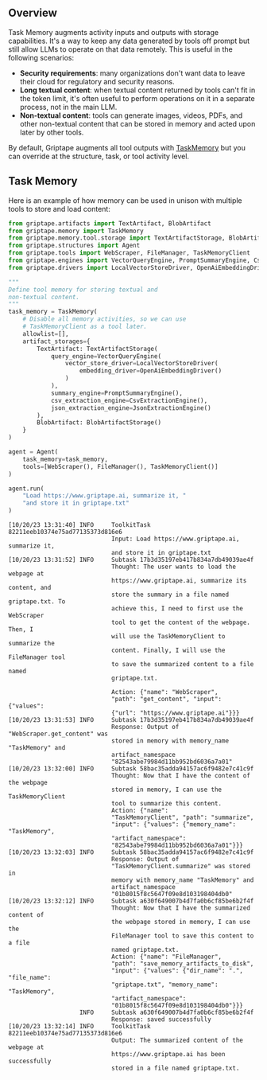 ## Overview
Task Memory augments activity inputs and outputs with storage capabilities. It's a way to keep any data generated by tools off prompt but still allow LLMs to operate on that data remotely. This is useful in the following scenarios:

* **Security requirements**: many organizations don't want data to leave their cloud for regulatory and security reasons.
* **Long textual content**: when textual content returned by tools can't fit in the token limit, it's often useful to perform operations on it in a separate process, not in the main LLM.
* **Non-textual content**: tools can generate images, videos, PDFs, and other non-textual content that can be stored in memory and acted upon later by other tools.

By default, Griptape augments all tool outputs with [TaskMemory](../../reference/griptape/memory/tool/task_memory.md) but you can override at the structure, task, or tool activity level.


## Task Memory
Here is an example of how memory can be used in unison with multiple tools to store and load content:

```python
from griptape.artifacts import TextArtifact, BlobArtifact
from griptape.memory import TaskMemory
from griptape.memory.tool.storage import TextArtifactStorage, BlobArtifactStorage
from griptape.structures import Agent
from griptape.tools import WebScraper, FileManager, TaskMemoryClient
from griptape.engines import VectorQueryEngine, PromptSummaryEngine, CsvExtractionEngine, JsonExtractionEngine
from griptape.drivers import LocalVectorStoreDriver, OpenAiEmbeddingDriver

"""
Define tool memory for storing textual and
non-textual content.
"""
task_memory = TaskMemory(
    # Disable all memory activities, so we can use
    # TaskMemoryClient as a tool later.
    allowlist=[],
    artifact_storages={
        TextArtifact: TextArtifactStorage(
            query_engine=VectorQueryEngine(
                vector_store_driver=LocalVectorStoreDriver(
                    embedding_driver=OpenAiEmbeddingDriver()
                )
            ),
            summary_engine=PromptSummaryEngine(),
            csv_extraction_engine=CsvExtractionEngine(),
            json_extraction_engine=JsonExtractionEngine()
        ),
        BlobArtifact: BlobArtifactStorage()
    }
)

agent = Agent(
    task_memory=task_memory,
    tools=[WebScraper(), FileManager(), TaskMemoryClient()]
)

agent.run(
    "Load https://www.griptape.ai, summarize it, "
    "and store it in griptape.txt"
)
```

```
[10/20/23 13:31:40] INFO     ToolkitTask 82211eeb10374e75ad77135373d816e6       
                             Input: Load https://www.griptape.ai, summarize it, 
                             and store it in griptape.txt                       
[10/20/23 13:31:52] INFO     Subtask 17b3d35197eb417b834a7db49039ae4f           
                             Thought: The user wants to load the webpage at     
                             https://www.griptape.ai, summarize its content, and
                             store the summary in a file named griptape.txt. To 
                             achieve this, I need to first use the WebScraper   
                             tool to get the content of the webpage. Then, I    
                             will use the TaskMemoryClient to summarize the  
                             content. Finally, I will use the FileManager tool  
                             to save the summarized content to a file named     
                             griptape.txt.                                      
                                                                                
                             Action: {"name": "WebScraper",     
                             "path": "get_content", "input": {"values":     
                             {"url": "https://www.griptape.ai"}}}               
[10/20/23 13:31:53] INFO     Subtask 17b3d35197eb417b834a7db49039ae4f           
                             Response: Output of "WebScraper.get_content" was
                             stored in memory with memory_name "TaskMemory" and 
                             artifact_namespace                                 
                             "82543abe79984d11bb952bd6036a7a01"                 
[10/20/23 13:32:00] INFO     Subtask 58bac35adda94157ac6f9482e7c41c9f           
                             Thought: Now that I have the content of the webpage
                             stored in memory, I can use the TaskMemoryClient
                             tool to summarize this content.                    
                             Action: {"name":                   
                             "TaskMemoryClient", "path": "summarize",    
                             "input": {"values": {"memory_name": "TaskMemory",  
                             "artifact_namespace":                              
                             "82543abe79984d11bb952bd6036a7a01"}}}              
[10/20/23 13:32:03] INFO     Subtask 58bac35adda94157ac6f9482e7c41c9f           
                             Response: Output of                             
                             "TaskMemoryClient.summarize" was stored in      
                             memory with memory_name "TaskMemory" and           
                             artifact_namespace                                 
                             "01b8015f8c5647f09e8d103198404db0"                 
[10/20/23 13:32:12] INFO     Subtask a630f649007b4d7fa0b6cf85be6b2f4f           
                             Thought: Now that I have the summarized content of 
                             the webpage stored in memory, I can use the        
                             FileManager tool to save this content to a file    
                             named griptape.txt.                                
                             Action: {"name": "FileManager",    
                             "path": "save_memory_artifacts_to_disk",       
                             "input": {"values": {"dir_name": ".", "file_name": 
                             "griptape.txt", "memory_name": "TaskMemory",       
                             "artifact_namespace":                              
                             "01b8015f8c5647f09e8d103198404db0"}}}              
                    INFO     Subtask a630f649007b4d7fa0b6cf85be6b2f4f           
                             Response: saved successfully                    
[10/20/23 13:32:14] INFO     ToolkitTask 82211eeb10374e75ad77135373d816e6       
                             Output: The summarized content of the webpage at   
                             https://www.griptape.ai has been successfully      
                             stored in a file named griptape.txt. 
```
